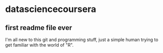 # datasciencecoursera
## first readme file ever
I'm all new to this git and programming stuff, just a simple human trying to get familiar with the world of "R". 
